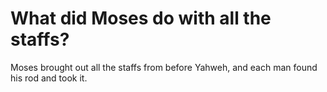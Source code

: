 # What did Moses do with all the staffs?

Moses brought out all the staffs from before Yahweh, and each man found his rod and took it.

